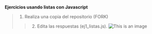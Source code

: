 **Ejercicios usando listas con Javascript**
> 1. Realiza una copia del repositorio (FORK)
>>2. Edita las respuestas (ej1_listas.js).
![This is an image](https://cdn.pixabay.com/photo/2015/04/23/17/41/javascript-736400_960_720.png)
